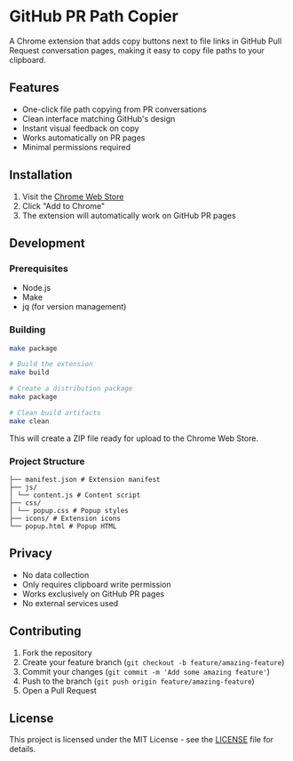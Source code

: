 # GitHub PR Path Copier

A Chrome extension that adds copy buttons next to file links in GitHub Pull Request conversation pages, making it easy to copy file paths to your clipboard.

## Features

- One-click file path copying from PR conversations
- Clean interface matching GitHub's design
- Instant visual feedback on copy
- Works automatically on PR pages
- Minimal permissions required

## Installation

1. Visit the [Chrome Web Store](https://chrome.google.com/webstore/detail/[extension-id])
2. Click "Add to Chrome"
3. The extension will automatically work on GitHub PR pages

## Development

### Prerequisites

- Node.js
- Make
- jq (for version management)

### Building

```bash
make package

# Build the extension
make build

# Create a distribution package
make package

# Clean build artifacts
make clean
```

This will create a ZIP file ready for upload to the Chrome Web Store.

### Project Structure

```
├── manifest.json # Extension manifest
├── js/
│ └── content.js # Content script
├── css/
│ └── popup.css # Popup styles
├── icons/ # Extension icons
└── popup.html # Popup HTML
```

## Privacy

- No data collection
- Only requires clipboard write permission
- Works exclusively on GitHub PR pages
- No external services used

## Contributing

1. Fork the repository
2. Create your feature branch (`git checkout -b feature/amazing-feature`)
3. Commit your changes (`git commit -m 'Add some amazing feature'`)
4. Push to the branch (`git push origin feature/amazing-feature`)
5. Open a Pull Request

## License

This project is licensed under the MIT License - see the [LICENSE](LICENSE) file for details.
